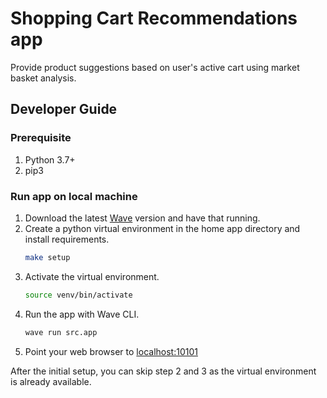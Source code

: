 # Shopping Cart Recommendations app

Provide product suggestions based on user's active cart using market basket analysis. 

## Developer Guide 

### Prerequisite 
1. Python 3.7+
2. pip3

### Run app on local machine 

1. Download the latest [Wave](https://github.com/h2oai/wave/releases) version and have that running. 
2. Create a python virtual environment in the home app directory and install requirements. 
    ```bash
    make setup
    ```
3. Activate the virtual environment.
    ```bash 
    source venv/bin/activate
    ```
4. Run the app with Wave CLI.
    ```bash
    wave run src.app
    ```
5. Point your web browser to [localhost:10101](http://localhost:10101)

After the initial setup, you can skip step 2 and 3 as the virtual environment is already available.

